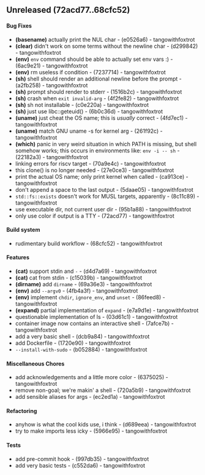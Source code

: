 ## Unreleased (72acd77..68cfc52)
#### Bug Fixes
- **(basename)** actually print the NUL char - (e0526a6) - tangowithfoxtrot
- **(clear)** didn't work on some terms without the newline char - (d299842) - tangowithfoxtrot
- **(env)** `env` command should be able to actually set env vars :) - (6ac9e21) - tangowithfoxtrot
- **(env)** rm useless if condition - (7237714) - tangowithfoxtrot
- **(sh)** shell should render an additional newline before the prompt - (a2fb258) - tangowithfoxtrot
- **(sh)** prompt should render to stderr - (1516b2c) - tangowithfoxtrot
- **(sh)** crash when `exit invalid-arg` - (4f2fe82) - tangowithfoxtrot
- **(sh)** sh not installable - (c0e220a) - tangowithfoxtrot
- **(sh)** just use libc::geteuid() - (6b0c36d) - tangowithfoxtrot
- **(uname)** just cheat the OS name; this is _usually_ correct - (4fd7ec1) - tangowithfoxtrot
- **(uname)** match GNU uname -s for kernel arg - (261f92c) - tangowithfoxtrot
- **(which)** panic in very weird situation in which PATH is missing, but shell somehow works; this occurs in environments like: `env -i -- sh` - (22182a3) - tangowithfoxtrot
- linking errors for riscv target - (70a9e4c) - tangowithfoxtrot
- this clone() is no longer needed - (27e0ce3) - tangowithfoxtrot
- print the actual OS name; only print kernel when called - (ca913ce) - tangowithfoxtrot
- don't append a space to the last output - (5daae05) - tangowithfoxtrot
- `std::fs::exists` doesn't work for MUSL targets, apparently - (8c11c89) - tangowithfoxtrot
- use executable dir, not current user dir - (95b1a88) - tangowithfoxtrot
- only use color if output is a TTY - (72acd77) - tangowithfoxtrot
#### Build system
- rudimentary build workflow - (68cfc52) - tangowithfoxtrot
#### Features
- **(cat)** support stdin and `-` - (d4d7a69) - tangowithfoxtrot
- **(cat)** cat from stdin - (c15039b) - tangowithfoxtrot
- **(dirname)** add `dirname` - (69a36e3) - tangowithfoxtrot
- **(env)** add `--argv0` - (4fb4a3f) - tangowithfoxtrot
- **(env)** implement `chdir`, `ignore_env`, and `unset` - (86feed8) - tangowithfoxtrot
- **(expand)** partial implementation of `expand` - (e7a9d1e) - tangowithfoxtrot
- questionable implementation of ls - (03d61c1) - tangowithfoxtrot
- container image now contains an interactive shell - (7afce7b) - tangowithfoxtrot
- add a very basic shell - (dcb9a84) - tangowithfoxtrot
- add Dockerfile - (1720e90) - tangowithfoxtrot
- `--install-with-sudo` - (b052884) - tangowithfoxtrot
#### Miscellaneous Chores
- add acknowledgements and a little more color - (6375025) - tangowithfoxtrot
- remove non-goal; we're makin' a shell - (720a5b9) - tangowithfoxtrot
- add sensible aliases for args - (ec2ed1a) - tangowithfoxtrot
#### Refactoring
- anyhow is what the cool kids use, i think - (d689eea) - tangowithfoxtrot
- try to make imports less icky - (5966e95) - tangowithfoxtrot
#### Tests
- add pre-commit hook - (997db35) - tangowithfoxtrot
- add very basic tests - (c552da6) - tangowithfoxtrot


